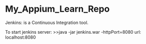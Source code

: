 # My_Appium_Learn_Repo

Jenkins:
	is a Continuous Integration tool.
	
To start jenkins server:
	>>java -jar jenkins.war -httpPort=8080
url: localhost:8080  